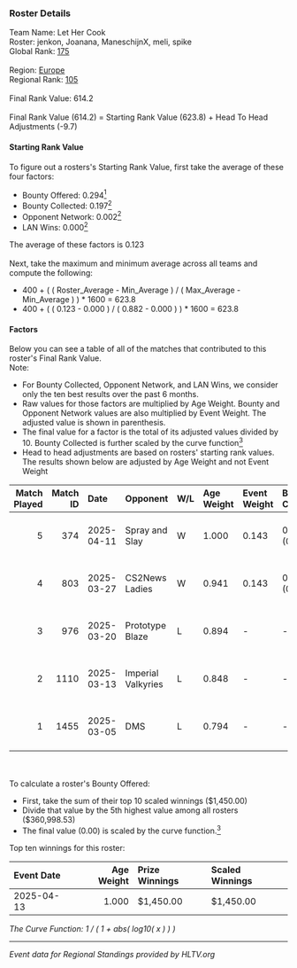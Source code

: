 ### Roster Details<br />
Team Name: Let Her Cook<br />
Roster: jenkon, Joanana, ManeschijnX, meli, spike<br />
Global Rank: [175](../../standings_global_2025_05_05.md)<br />
<br />
Region: [Europe]( ../../standings_europe_2025_05_05.md)<br />
Regional Rank: [105]( ../../standings_europe_2025_05_05.md)<br />
<br />
Final Rank Value:  614.2<br />
<br />
Final Rank Value (614.2) = Starting Rank Value (623.8) + Head To Head Adjustments (-9.7)<br />

#### Starting Rank Value<br />
To figure out a rosters's Starting Rank Value, first take the average of these four factors:<br />
- Bounty Offered: 0.294[<sup>1</sup>](#table2)
- Bounty Collected: 0.197[<sup>2</sup>](#table1)
- Opponent Network: 0.002[<sup>2</sup>](#table1)
- LAN Wins: 0.000[<sup>2</sup>](#table1)

The average of these factors is 0.123<br />
<br />
Next, take the maximum and minimum average across all teams and compute the following:<br />
- 400 + ( ( Roster_Average - Min_Average ) / ( Max_Average - Min_Average ) ) * 1600 = 623.8
- 400 + ( ( 0.123 - 0.000 ) / ( 0.882 - 0.000 ) ) * 1600 = 623.8


#### Factors<br />
Below you can see a table of all of the matches that contributed to this roster's Final Rank Value.<br />
Note:<br />

- For Bounty Collected, Opponent Network, and LAN Wins, we consider only the ten best results over the past 6 months.
- Raw values for those factors are multiplied by Age Weight. Bounty and Opponent Network values are also multiplied by Event Weight. The adjusted value is shown in parenthesis.
- The final value for a factor is the total of its adjusted values divided by 10. Bounty Collected is further scaled by the curve function[<sup>3</sup>](#curveFunction)
- Head to head adjustments are based on rosters' starting rank values. The results shown below are adjusted by Age Weight and not Event Weight
<span id="table1"></span><br />


| Match Played | Match ID | Date       | Opponent           | W/L | Age Weight | Event Weight | Bounty Collected | Opponent Network | LAN Wins  | H2H Adj. | Roster                                    |
| -: | -: | :- | :- | :- | :- | :- | :- | :- | :- | -: | :- |
|            5 |      374 | 2025-04-11 | Spray and Slay     | W   | 1.000      | 0.143        | 0.003 (0.000)    | 0.070 (0.010)    | 0 (0.000) |    14.58 | jenkon, Joanana, ManeschijnX, meli, spike |
|            4 |      803 | 2025-03-27 | CS2News Ladies     | W   | 0.941      | 0.143        | 0.003 (0.000)    | 0.077 (0.010)    | 0 (0.000) |    12.04 | jenkon, Joanana, ManeschijnX, meli, spike |
|            3 |      976 | 2025-03-20 | Prototype Blaze    | L   | 0.894      | -            | -                | -                | -         |   -11.88 | jenkon, Joanana, ManeschijnX, meli, spike |
|            2 |     1110 | 2025-03-13 | Imperial Valkyries | L   | 0.848      | -            | -                | -                | -         |    -8.11 | jenkon, Joanana, ManeschijnX, meli, spike |
|            1 |     1455 | 2025-03-05 | DMS                | L   | 0.794      | -            | -                | -                | -         |   -16.29 | jenkon, Joanana, ManeschijnX, meli, spike |

<br />
<span id="table2"></span><br />
To calculate a roster's Bounty Offered:<br />

- First, take the sum of their top 10 scaled winnings ($1,450.00)
- Divide that value by the 5th highest value among all rosters ($360,998.53)
- The final value (0.00) is scaled by the curve function.[<sup>3</sup>](#curveFunction)

Top ten winnings for this roster:<br />

| Event Date | Age Weight | Prize Winnings | Scaled Winnings |
| :- | -: | :- | :- |
| 2025-04-13 |      1.000 | $1,450.00      | $1,450.00       |


<span id="curveFunction"></span>_The Curve Function: 1 / ( 1 + abs( log10( x ) ) )_<br />

---
_Event data for Regional Standings provided by HLTV.org_<br />
